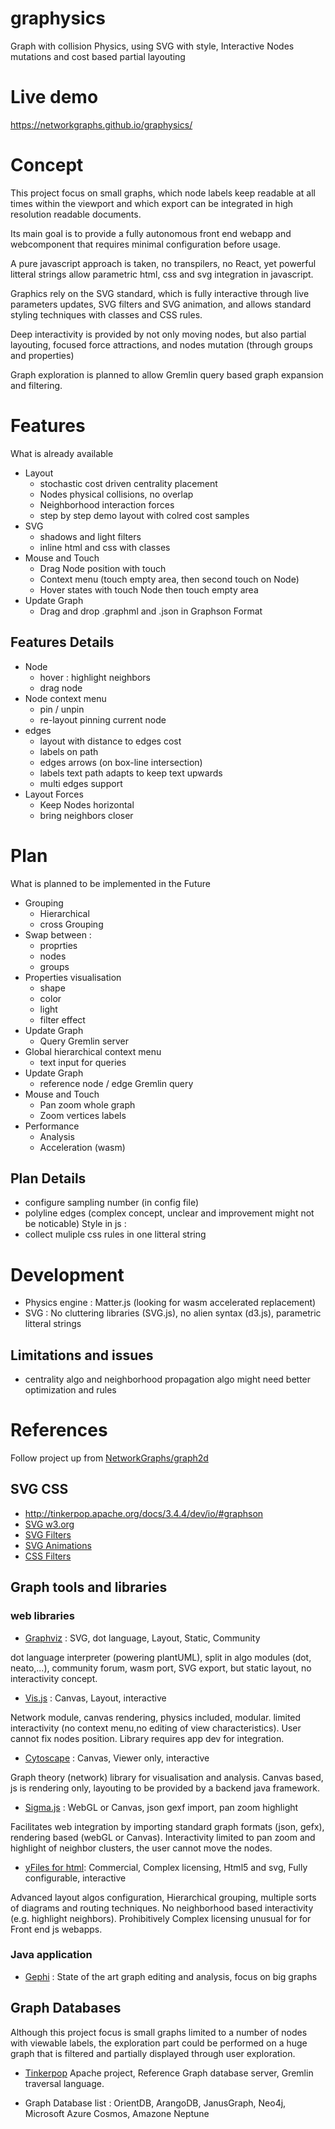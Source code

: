 # graphysics
Graph with collision Physics, using SVG with style, Interactive Nodes mutations and cost based partial layouting

# Live demo
https://networkgraphs.github.io/graphysics/

# Concept
This project focus on small graphs, which node labels keep readable at all times within the viewport and which export can be integrated in high resolution readable documents.

Its main goal is to provide a fully autonomous front end webapp and webcomponent that requires minimal configuration before usage.

A pure javascript approach is taken, no transpilers, no React, yet powerful litteral strings allow parametric html, css and svg integration in javascript.

Graphics rely on the SVG standard, which is fully interactive through live parameters updates, SVG filters and SVG animation, and allows standard styling techniques with classes and CSS rules.

Deep interactivity is provided by not only moving nodes, but also partial layouting, focused force attractions, and nodes mutation (through groups and properties)

Graph exploration is planned to allow Gremlin query based graph expansion and filtering.

# Features
What is already available
* Layout
  * stochastic cost driven centrality placement
  * Nodes physical collisions, no overlap
  * Neighborhood interaction forces
  * step by step demo layout with colred cost samples
* SVG
  * shadows and light filters
  * inline html and css with classes
* Mouse and Touch
  * Drag Node position with touch
  * Context menu (touch empty area, then second touch on Node)
  * Hover states with touch Node then touch empty area
* Update Graph
  * Drag and drop .graphml and .json in Graphson Format

## Features Details
* Node
  * hover : highlight neighbors
  * drag node
* Node context menu
  * pin / unpin
  * re-layout pinning current node
* edges
  * layout with distance to edges cost
  * labels on path
  * edges arrows (on box-line intersection)
  * labels text path adapts to keep text upwards
  * multi edges support
* Layout Forces
  * Keep Nodes horizontal
  * bring neighbors closer

# Plan
What is planned to be implemented in the Future
* Grouping
  * Hierarchical
  * cross Grouping
* Swap between :
  * proprties
  * nodes
  * groups
* Properties visualisation
  * shape
  * color
  * light
  * filter effect
* Update Graph
  * Query Gremlin server
* Global hierarchical context menu
  * text input for queries
* Update Graph
  * reference node / edge Gremlin query
* Mouse and Touch
  * Pan zoom whole graph
  * Zoom vertices labels
* Performance
  * Analysis
  * Acceleration (wasm)

## Plan Details
* configure sampling number (in config file)
* polyline edges (complex concept, unclear and improvement might not be noticable)
Style in js :
* collect muliple css rules in one litteral string


# Development
* Physics engine : Matter.js (looking for wasm accelerated replacement)
* SVG : No cluttering libraries (SVG.js), no alien syntax (d3.js), parametric litteral strings

## Limitations and issues
* centrality algo and neighborhood propagation algo might need better optimization and rules

# References
Follow project up from [NetworkGraphs/graph2d](https://github.com/NetworkGraphs/graph2d)
## SVG CSS
* http://tinkerpop.apache.org/docs/3.4.4/dev/io/#graphson
* [SVG w3.org](https://www.w3.org/TR/SVG/Overview.html)
* [SVG Filters](https://developer.mozilla.org/en-US/docs/Web/SVG/Element/filter)
* [SVG Animations](https://svgwg.org/specs/animations/)
* [CSS Filters](https://developer.mozilla.org/en-US/docs/Web/CSS/filter)

## Graph tools and libraries
### web libraries
* [Graphviz](http://www.graphviz.org/) : SVG, dot language, Layout, Static, Community

dot language interpreter (powering plantUML), split in algo modules (dot, neato,...), community forum, wasm port, SVG export, but static layout, no interactivity concept.
* [Vis.js](https://visjs.org/) : Canvas, Layout, interactive

Network module, canvas rendering, physics included, modular. limited interactivity (no context menu,no editing of view characteristics). User cannot fix nodes position. Library requires app dev for integration.
* [Cytoscape](https://js.cytoscape.org/) : Canvas, Viewer only, interactive

Graph theory (network) library for visualisation and analysis. Canvas based, js is rendering only, layouting to be provided by a backend java framework.
* [Sigma.js](http://sigmajs.org/) : WebGL or Canvas, json gexf import, pan zoom highlight

Facilitates web integration by importing standard graph formats (json, gefx), rendering based (webGL or Canvas). Interactivity limited to pan zoom and highlight of neighbor clusters, the user cannot move the nodes.
* [yFiles for html](https://www.yworks.com/products/yfiles-for-html): Commercial, Complex licensing, Html5 and svg, Fully configurable, interactive

Advanced layout algos configuration, Hierarchical grouping, multiple sorts of diagrams and routing techniques. No neighborhood based interactivity (e.g. highlight neighbors). Prohibitively Complex licensing unusual for for Front end js webapps.

### Java application
* [Gephi](https://gephi.org/) : State of the art graph editing and analysis, focus on big graphs

## Graph Databases
Although this project focus is small graphs limited to a number of nodes with viewable labels, the exploration part could be performed on a huge graph that is filtered and partially displayed through user exploration.
* [Tinkerpop](http://tinkerpop.apache.org) Apache project, Reference Graph database server, Gremlin traversal language.

* Graph Database list : OrientDB, ArangoDB, JanusGraph, Neo4j, Microsoft Azure Cosmos, Amazone Neptune
